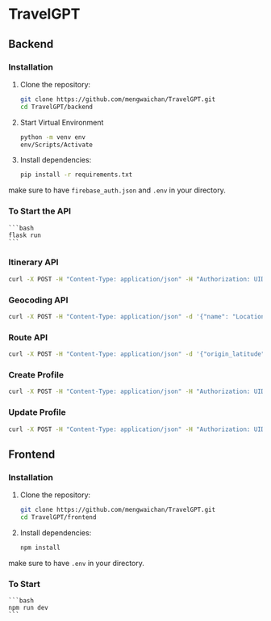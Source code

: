 # TravelGPT
## Backend

### Installation
1. Clone the repository:

    ```bash
    git clone https://github.com/mengwaichan/TravelGPT.git
    cd TravelGPT/backend
    ```

2. Start Virtual Environment 

    ```bash
    python -m venv env
    env/Scripts/Activate
    ```

3. Install dependencies:

    ```bash
    pip install -r requirements.txt
    ```

make sure to have `firebase_auth.json` and `.env` in your directory.

### To Start the API

    ```bash
    flask run
    ```
### Itinerary API

```bash
curl -X POST -H "Content-Type: application/json" -H "Authorization: UID" -d '{"city":"CityName","duration":5}' http://127.0.0.1:5000/itinerary
```

### Geocoding API 

```bash
curl -X POST -H "Content-Type: application/json" -d '{"name": "LocationName"}' http://127.0.0.1:5000/geocoding
```

### Route API
```bash
curl -X POST -H "Content-Type: application/json" -d '{"origin_latitude": float, "origin_longitude": float, "destination_latitude": float, "destination_longitude": float, "transport": "walk"}' http://127.0.0.1:5000/route
```

### Create Profile 
```bash
curl -X POST -H "Content-Type: application/json" -H "Authorization: UID" -d '{"email": "Email", "first_name":"FirstName","last_name": "LastName", "dob": "Day of Birth"}' http://127.0.0.1:5000/profile/create_profile
```

### Update Profile 
```bash
curl -X POST -H "Content-Type: application/json" -H "Authorization: UID" -d '{"email": "Email", "first_name":"FirstName","last_name": "LastName", "dob": "Day of Birth"}' http://127.0.0.1:5000/profile/update_profile
```

## Frontend

### Installation

1. Clone the repository:

    ```bash
    git clone https://github.com/mengwaichan/TravelGPT.git
    cd TravelGPT/frontend
    ```

2. Install dependencies:

    ```bash
    npm install
    ```
make sure to have `.env` in your directory.

### To Start 

    ```bash     
    npm run dev
    ```